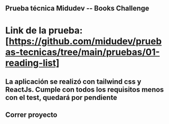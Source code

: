 ## Prueba técnica Midudev -- Books Challenge
# Link de la prueba: [https://github.com/midudev/pruebas-tecnicas/tree/main/pruebas/01-reading-list]
## La aplicación se realizó con tailwind css y ReactJs. Cumple con todos los requisitos menos con el test, quedará por pendiente 


## Correr proyecto
